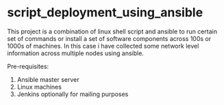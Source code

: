 # script_deployment_using_ansible

This project is a combination of linux shell script and ansible to run certain set of commands or install a set of software components across 100s or 1000s of machines. In this case i have collected some network level information across multiple nodes using ansible.

Pre-requisites:

1.  Ansible master server
2.  Linux machines 
3.  Jenkins optionally for mailing purposes
